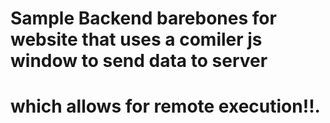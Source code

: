 # Sample Backend barebones for website that uses a comiler js window to send data to server
# which allows for remote execution!!.